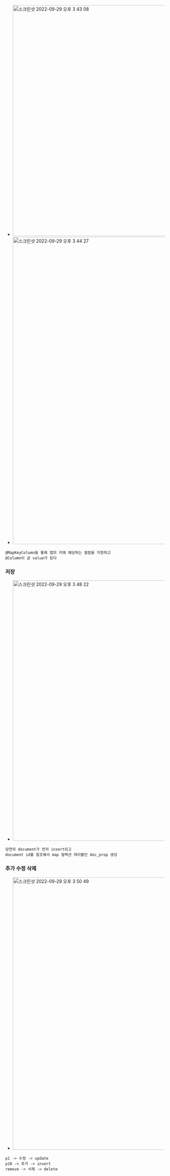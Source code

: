 - <img width="727" alt="스크린샷 2022-09-29 오후 3 43 08" src="https://user-images.githubusercontent.com/62214428/192958282-35079013-2d6c-4756-b4e0-40dd570f5257.png">
- <img width="967" alt="스크린샷 2022-09-29 오후 3 44 27" src="https://user-images.githubusercontent.com/62214428/192958571-f53d8621-fe91-4272-a2af-f71e50e495ee.png">
```
@MapKeyColumn을 통해 맵의 키에 해당하는 컬럼을 지정하고
@Column이 곧 value가 된다
```

### 저장
- <img width="820" alt="스크린샷 2022-09-29 오후 3 48 22" src="https://user-images.githubusercontent.com/62214428/192959252-5b663bbb-4980-4bcd-9ae8-18a43284504d.png">
```
당연히 document가 먼저 insert되고 
document id를 참조해서 map 컬렉션 테이블인 doc_prop 생성
```

### 추가 수정 삭제
- <img width="858" alt="스크린샷 2022-09-29 오후 3 50 49" src="https://user-images.githubusercontent.com/62214428/192959757-de8ab888-405b-4695-a7a4-c08e0413f466.png">
```
p1 -> 수정 -> update
p10 -> 추가 -> insert
remove -> 삭제 -> delete
```
